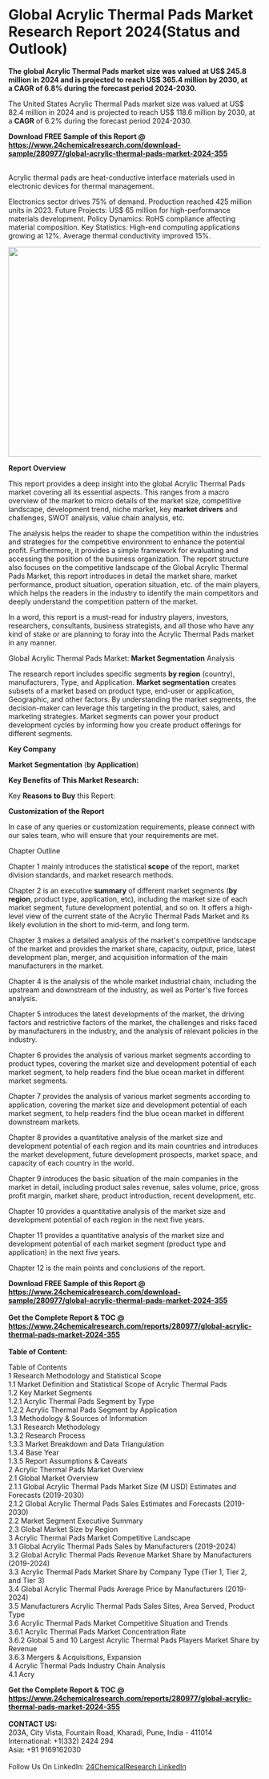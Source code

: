 <h1>Global Acrylic Thermal Pads Market Research Report 2024(Status and Outlook)</h1><p><strong>The global Acrylic Thermal Pads market size was valued at US$ 245.8 million in 2024 and is projected to reach US$ 365.4 million by 2030, at a CAGR of 6.8% during the forecast period 2024-2030.</strong></p><p>
</p><p>The United States Acrylic Thermal Pads market size was valued at US$ 82.4 million in 2024 and is projected to reach US$ 118.6 million by 2030, at a <strong>CAGR</strong> of 6.2% during the forecast period 2024-2030.</p><div><b>Download FREE Sample of this Report @ 
            <a href="https://www.24chemicalresearch.com/download-sample/280977/global-acrylic-thermal-pads-market-2024-355">
            https://www.24chemicalresearch.com/download-sample/280977/global-acrylic-thermal-pads-market-2024-355</a></b></div><br><p>
</p><p>Acrylic thermal pads are heat-conductive interface materials used in electronic devices for thermal management.</p><p>
</p><p>Electronics sector drives 75% of demand. Production reached 425 million units in 2023. Future Projects: US$ 65 million for high-performance materials development. Policy Dynamics: RoHS compliance affecting material composition. Key Statistics: High-end computing applications growing at 12%. Average thermal conductivity improved 15%.</p><p>
</p><p><img alt="" src="https://24chemicalresearch.com/assets/report-images/GlobalAcrylicThermalPads.png" style="height:418px; width:731px"></p><p>
</p><p><strong>Report Overview</strong></p><p>
</p><p>This report provides a deep insight into the global Acrylic Thermal Pads market covering all its essential aspects. This ranges from a macro overview of the market to micro details of the market size, competitive landscape, development trend, niche market, key <strong>market drivers</strong> and challenges, SWOT analysis, value chain analysis, etc.</p><p>
</p><p>The analysis helps the reader to shape the competition within the industries and strategies for the competitive environment to enhance the potential profit. Furthermore, it provides a simple framework for evaluating and accessing the position of the business organization. The report structure also focuses on the competitive landscape of the Global Acrylic Thermal Pads Market, this report introduces in detail the market share, market performance, product situation, operation situation, etc. of the main players, which helps the readers in the industry to identify the main competitors and deeply understand the competition pattern of the market.</p><p>
</p><p>In a word, this report is a must-read for industry players, investors, researchers, consultants, business strategists, and all those who have any kind of stake or are planning to foray into the Acrylic Thermal Pads market in any manner.</p><p>
</p><p>Global Acrylic Thermal Pads Market: <strong>Market Segmentation</strong> Analysis</p><p>
</p><p>The research report includes specific segments <strong>by region</strong> (country), manufacturers, Type, and Application. <strong>Market segmentation</strong> creates subsets of a market based on product type, end-user or application, Geographic, and other factors. By understanding the market segments, the decision-maker can leverage this targeting in the product, sales, and marketing strategies. Market segments can power your product development cycles by informing how you create product offerings for different segments.</p><p>
</p><p><strong>Key Company</strong></p><p>
</p><p>
</p><p><strong>Market Segmentation</strong> (<strong>by Application</strong>)</p><p>
</p><p>
</p><p><strong>Key Benefits of This Market Research:</strong></p><p>
</p><p>
</p><p>Key <strong>Reasons to Buy</strong> this Report:</p><p>
</p><p>
</p><p><strong>Customization of the Report</strong></p><p>
</p><p>In case of any queries or customization requirements, please connect with our sales team, who will ensure that your requirements are met.</p><p>
</p><p>Chapter Outline</p><p>
</p><p>Chapter 1 mainly introduces the statistical <strong>scope</strong> of the report, market division standards, and market research methods.</p><p>
</p><p>Chapter 2 is an executive <strong>summary</strong> of different market segments (<strong>by region</strong>, product type, application, etc), including the market size of each market segment, future development potential, and so on. It offers a high-level view of the current state of the Acrylic Thermal Pads Market and its likely evolution in the short to mid-term, and long term.</p><p>
</p><p>Chapter 3 makes a detailed analysis of the market's competitive landscape of the market and provides the market share, capacity, output, price, latest development plan, merger, and acquisition information of the main manufacturers in the market.</p><p>
</p><p>Chapter 4 is the analysis of the whole market industrial chain, including the upstream and downstream of the industry, as well as Porter's five forces analysis.</p><p>
</p><p>Chapter 5 introduces the latest developments of the market, the driving factors and restrictive factors of the market, the challenges and risks faced by manufacturers in the industry, and the analysis of relevant policies in the industry.</p><p>
</p><p>Chapter 6 provides the analysis of various market segments according to product types, covering the market size and development potential of each market segment, to help readers find the blue ocean market in different market segments.</p><p>
</p><p>Chapter 7 provides the analysis of various market segments according to application, covering the market size and development potential of each market segment, to help readers find the blue ocean market in different downstream markets.</p><p>
</p><p>Chapter 8 provides a quantitative analysis of the market size and development potential of each region and its main countries and introduces the market development, future development prospects, market space, and capacity of each country in the world.</p><p>
</p><p>Chapter 9 introduces the basic situation of the main companies in the market in detail, including product sales revenue, sales volume, price, gross profit margin, market share, product introduction, recent development, etc.</p><p>
</p><p>Chapter 10 provides a quantitative analysis of the market size and development potential of each region in the next five years.</p><p>
</p><p>Chapter 11 provides a quantitative analysis of the market size and development potential of each market segment (product type and application) in the next five years.</p><p>
</p><p>Chapter 12 is the main points and conclusions of the report.</p><div><b>Download FREE Sample of this Report @ 
            <a href="https://www.24chemicalresearch.com/download-sample/280977/global-acrylic-thermal-pads-market-2024-355">
            https://www.24chemicalresearch.com/download-sample/280977/global-acrylic-thermal-pads-market-2024-355</a></b></div><br><div><b>Get the Complete Report & TOC @ 
            <a href="https://www.24chemicalresearch.com/reports/280977/global-acrylic-thermal-pads-market-2024-355">
            https://www.24chemicalresearch.com/reports/280977/global-acrylic-thermal-pads-market-2024-355</a></b></div><br>
            <b>Table of Content:</b><p>Table of Contents<br />
 1 Research Methodology and Statistical Scope<br />
 1.1 Market Definition and Statistical Scope of Acrylic Thermal Pads<br />
 1.2 Key Market Segments<br />
 1.2.1 Acrylic Thermal Pads Segment by Type<br />
 1.2.2 Acrylic Thermal Pads Segment by Application<br />
 1.3 Methodology & Sources of Information<br />
 1.3.1 Research Methodology<br />
 1.3.2 Research Process<br />
 1.3.3 Market Breakdown and Data Triangulation<br />
 1.3.4 Base Year<br />
 1.3.5 Report Assumptions & Caveats<br />
 2 Acrylic Thermal Pads Market Overview<br />
 2.1 Global Market Overview<br />
 2.1.1 Global Acrylic Thermal Pads Market Size (M USD) Estimates and Forecasts (2019-2030)<br />
 2.1.2 Global Acrylic Thermal Pads Sales Estimates and Forecasts (2019-2030)<br />
 2.2 Market Segment Executive Summary<br />
 2.3 Global Market Size by Region<br />
 3 Acrylic Thermal Pads Market Competitive Landscape<br />
 3.1 Global Acrylic Thermal Pads Sales by Manufacturers (2019-2024)<br />
 3.2 Global Acrylic Thermal Pads Revenue Market Share by Manufacturers (2019-2024)<br />
 3.3 Acrylic Thermal Pads Market Share by Company Type (Tier 1, Tier 2, and Tier 3)<br />
 3.4 Global Acrylic Thermal Pads Average Price by Manufacturers (2019-2024)<br />
 3.5 Manufacturers Acrylic Thermal Pads Sales Sites, Area Served, Product Type<br />
 3.6 Acrylic Thermal Pads Market Competitive Situation and Trends<br />
 3.6.1 Acrylic Thermal Pads Market Concentration Rate<br />
 3.6.2 Global 5 and 10 Largest Acrylic Thermal Pads Players Market Share by Revenue<br />
 3.6.3 Mergers & Acquisitions, Expansion<br />
 4 Acrylic Thermal Pads Industry Chain Analysis<br />
 4.1 Acry</p><div><b>Get the Complete Report & TOC @ 
            <a href="https://www.24chemicalresearch.com/reports/280977/global-acrylic-thermal-pads-market-2024-355">
            https://www.24chemicalresearch.com/reports/280977/global-acrylic-thermal-pads-market-2024-355</a></b></div><br><b>CONTACT US:</b><br>
            203A, City Vista, Fountain Road, Kharadi, Pune, India - 411014<br>
            International: +1(332) 2424 294<br>
            Asia: +91 9169162030 <br><br>
            Follow Us On LinkedIn: <a href="https://www.linkedin.com/company/24chemicalresearch/">24ChemicalResearch LinkedIn</a>